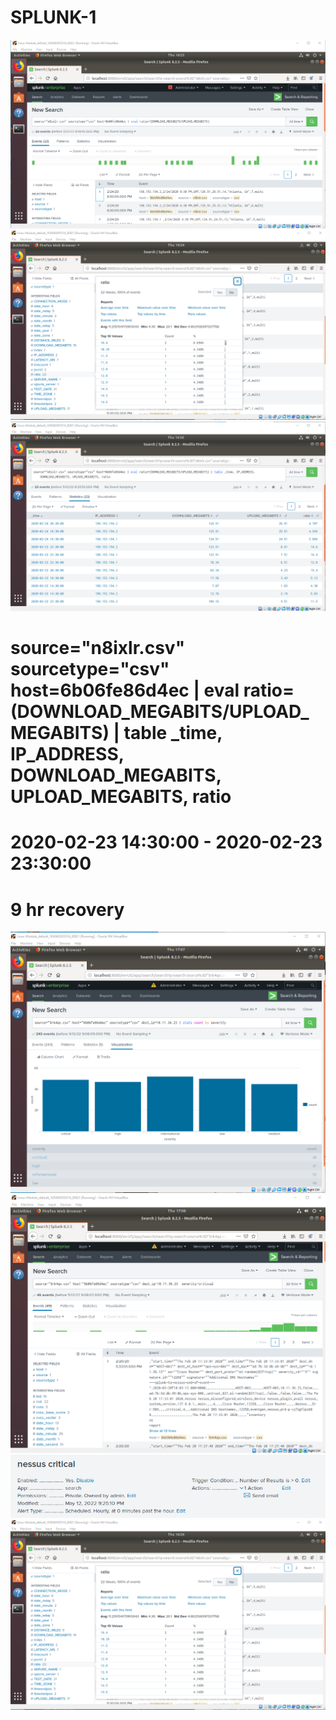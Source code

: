 # SPLUNK-1
<img src="https://github.com/MateiGanea/SPLUNK-1/blob/main/screenshots/ratio command.png?raw=true" alt="ratio command">
<img src="https://github.com/MateiGanea/SPLUNK-1/blob/main/screenshots/ratio.png?raw=true" alt="ratio">
<img src="https://github.com/MateiGanea/SPLUNK-1/blob/main/screenshots/table.png?raw=true" alt="ratio">

# source="n8ixlr.csv" sourcetype="csv" host=6b06fe86d4ec | eval ratio=(DOWNLOAD_MEGABITS/UPLOAD_MEGABITS) | table _time, IP_ADDRESS, DOWNLOAD_MEGABITS, UPLOAD_MEGABITS, ratio

# 2020-02-23 14:30:00 - 2020-02-23 23:30:00

# 9 hr recovery

<img src="https://github.com/MateiGanea/SPLUNK-1/blob/main/screenshots/severity%20count.png?raw=true" alt="severity count">
<img src="https://github.com/MateiGanea/SPLUNK-1/blob/main/screenshots/all%20critical.png?raw=true" alt="severity critical">
<img src="https://github.com/MateiGanea/SPLUNK-1/blob/main/screenshots/alert.png?raw=true" alt="alert">

<img src="https://github.com/MateiGanea/SPLUNK-1/blob/main/screenshots/ratio.png?raw=true" alt="failed logins">
